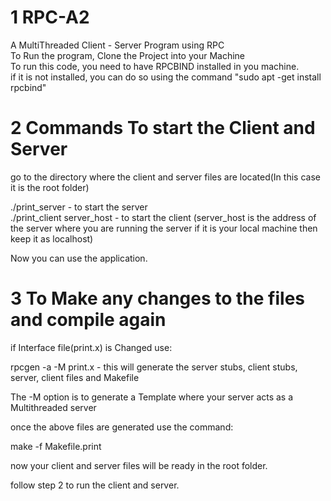 # 1 RPC-A2
A MultiThreaded Client - Server Program using RPC  
To Run the program, Clone the Project into your Machine  
To run this code, you need to have RPCBIND installed in you machine.   
if it is not installed, you can do so using the command "sudo apt -get install rpcbind"  

# 2 Commands To start the Client and Server 
go to the directory where the client and server files are located(In this case it is the root folder)  

./print_server - to start the server    
./print_client server_host - to start the client  (server_host is the address of the server where you are running the server if it is your local machine then keep it as localhost)  

Now you can use the application.  


# 3 To Make any changes to the files and compile again  

if Interface file(print.x) is Changed use:  

rpcgen -a -M print.x - this will generate the server stubs, client stubs, server, client files and Makefile  

The -M option is to generate a Template where your server acts as a Multithreaded server
 
 
once the above files are generated use the command:  

make -f Makefile.print

now your client and server files will be ready in the root folder.

follow step 2 to run the client and server. 

